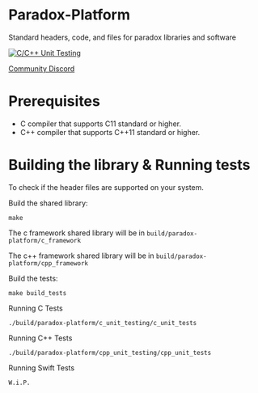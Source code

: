 # Paradox-Platform
Standard headers, code, and files for paradox libraries and software

[![C/C++ Unit Testing](https://github.com/ParadoxGene/Paradox-Platform/actions/workflows/c-cpp.yml/badge.svg)](https://github.com/ParadoxGene/Paradox-Platform/actions/workflows/c-cpp.yml)

[Community Discord](https://discord.gg/KcVBu4n9TU)

# Prerequisites
- C compiler that supports C11 standard or higher.
- C++ compiler that supports C++11 standard or higher.

# Building the library & Running tests
To check if the header files are supported on your system.

Build the shared library:
```
make
```

The c framework shared library will be in `build/paradox-platform/c_framework`

The c++ framework shared library will be in `build/paradox-platform/cpp_framework`

Build the tests:
```
make build_tests
```

Running C Tests
```
./build/paradox-platform/c_unit_testing/c_unit_tests
```

Running C++ Tests
```
./build/paradox-platform/cpp_unit_testing/cpp_unit_tests
```

Running Swift Tests
```
W.i.P.
```
